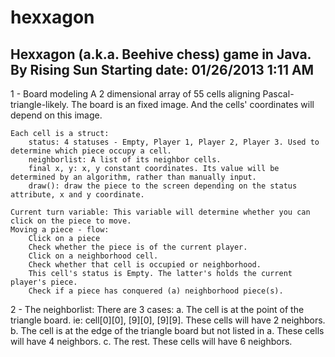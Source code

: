 hexxagon
========

Hexxagon (a.k.a. Beehive chess) game in Java.
By Rising Sun
Starting date: 01/26/2013 1:11 AM
----------
1 - Board modeling
    A 2 dimensional array of 55 cells aligning Pascal-triangle-likely.
    The board is an fixed image. And the cells' coordinates will depend on this image.
    
    Each cell is a struct:
        status: 4 statuses - Empty, Player 1, Player 2, Player 3. Used to determine which piece occupy a cell.
        neighborlist: A list of its neighbor cells.
        final x, y: x, y constant coordinates. Its value will be determined by an algorithm, rather than manually input.
        draw(): draw the piece to the screen depending on the status attribute, x and y coordinate.
    
    Current turn variable: This variable will determine whether you can click on the piece to move.
    Moving a piece - flow:
        Click on a piece
        Check whether the piece is of the current player.
        Click on a neighborhood cell.
        Check whether that cell is occupied or neighborhood.
        This cell's status is Empty. The latter's holds the current player's piece.
        Check if a piece has conquered (a) neighborhood piece(s).
    
2 - The neighborlist:
    There are 3 cases:
        a. The cell is at the point of the triangle board. ie: cell[0][0], [9][0], [9][9]. These cells will have 2 neighbors.
        b. The cell is at the edge of the triangle board but not listed in a. These cells will have 4 neighbors.
        c. The rest. These cells will have 6 neighbors.
